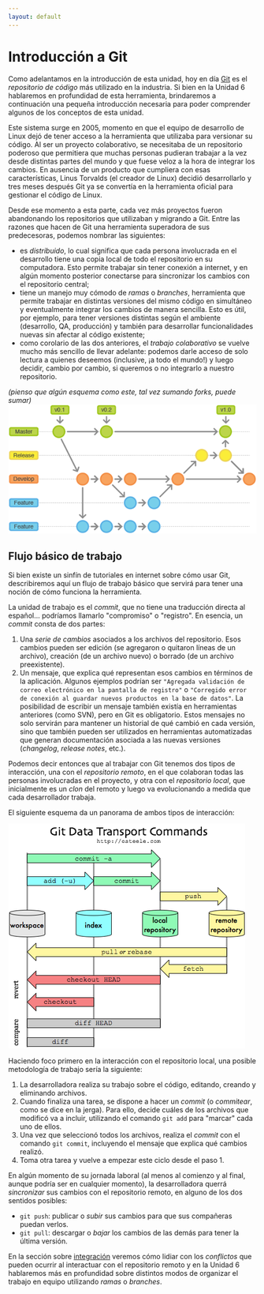 ```yaml
---
layout: default
---
```


# Introducción a Git

Como adelantamos en la introducción de esta unidad, hoy en día [Git](https://git-scm.com/) es el _repositorio de código_ más utilizado en la industria. Si bien en la Unidad 6 hablaremos en profundidad de esta herramienta, brindaremos a continuación una pequeña introducción necesaria para poder comprender algunos de los conceptos de esta unidad.
 
Este sistema surge en 2005, momento en que el equipo de desarrollo de Linux dejó de tener acceso a la herramienta que utilizaba para versionar su código. Al ser un proyecto colaborativo, se necesitaba de un repositorio poderoso que permitiera que muchas personas pudieran trabajar a la vez desde distintas partes del mundo y que fuese veloz a la hora de integrar los cambios. En ausencia de un producto que cumpliera con esas características, Linus Torvalds (el creador de Linux) decidió desarrollarlo y tres meses después Git ya se convertía en la herramienta oficial para gestionar el código de Linux.

Desde ese momento a esta parte, cada vez más proyectos fueron abandonando los repositorios que utilizaban y migrando a Git. Entre las razones que hacen de Git una herramienta superadora de sus predecesoras, podemos nombrar las siguientes:
* es _distribuido_, lo cual significa que cada persona involucrada en el desarrollo tiene una copia local de todo el repositorio en su computadora. Esto permite trabajar sin tener conexión a internet, y en algún momento posterior conectarse para sincronizar los cambios con el repositorio central;
* tiene un manejo muy cómodo de _ramas_ o _branches_, herramienta que permite trabajar en distintas versiones del mismo código en simultáneo y eventualmente integrar los cambios de manera sencilla. Esto es útil, por ejemplo, para tener versiones distintas según el ambiente (desarrollo, QA, producción) y también para desarrollar funcionalidades nuevas sin afectar al código existente;
* como corolario de las dos anteriores, el _trabajo colaborativo_ se vuelve mucho más sencillo de llevar adelante: podemos darle acceso de solo lectura a quienes deseemos (inclusive, ¡a todo el mundo!) y luego decidir, cambio por cambio, si queremos o no integrarlo a nuestro repositorio. 

_(pienso que algún esquema como este, tal vez sumando forks, puede sumar)_
![Branches en Git](./images/git-branches.png)

## Flujo básico de trabajo

Si bien existe un sinfín de tutoriales en internet sobre cómo usar Git, describiremos aquí un flujo de trabajo básico que servirá para tener una noción de cómo funciona la herramienta. 

La unidad de trabajo es el _commit_, que no tiene una traducción directa al español... podríamos llamarlo "compromiso" o "registro". En esencia, un _commit_ consta de dos partes:

1. Una _serie de cambios_ asociados a los archivos del repositorio. Esos cambios pueden ser edición (se agregaron o quitaron líneas de un archivo), creación (de un archivo nuevo) o borrado (de un archivo preexistente).
1. Un mensaje, que explica qué representan esos cambios en términos de la aplicación. Algunos ejemplos podrían ser `"Agregada validación de correo electrónico en la pantalla de registro"` o `"Corregido error de conexión al guardar nuevos productos en la base de datos"`. La posibilidad de escribir un mensaje también existía en herramientas anteriores (como SVN), pero en Git es obligatorio. Estos mensajes no solo servirán para mantener un historial de qué cambió en cada versión, sino que también pueden ser utilizados en herramientas automatizadas que generan documentación asociada a las nuevas versiones (_changelog_, _release notes_, etc.).

Podemos decir entonces que al trabajar con Git tenemos dos tipos de interacción, una con el _repositorio remoto_, en el que colaboran todas las personas involucradas en el proyecto, y otra con el _repositorio local_, que inicialmente es un _clon_ del remoto y luego va evolucionando a medida que cada desarrollador trabaja. 

El siguiente esquema da un panorama de ambos tipos de interacción:

![Comandos básicos de Git](./images/git-comandos.png)

Haciendo foco primero en la interacción con el repositorio local, una posible metodología de trabajo sería la siguiente:

1. La desarrolladora realiza su trabajo sobre el código, editando, creando y eliminando archivos. 
1. Cuando finaliza una tarea, se dispone a hacer un _commit_ (o _commitear_, como se dice en la jerga). Para ello, decide cuáles de los archivos que modificó va a incluir, utilizando el comando `git add` para "marcar" cada uno de ellos.
1. Una vez que seleccionó todos los archivos, realiza el _commit_ con el comando `git commit`, incluyendo el mensaje que explica qué cambios realizó.
1. Toma otra tarea y vuelve a empezar este ciclo desde el paso 1.

En algún momento de su jornada laboral (al menos al comienzo y al final, aunque podría ser en cualquier momento), la desarrolladora querrá _sincronizar_ sus cambios con el repositorio remoto, en alguno de los dos sentidos posibles: 

* `git push`: publicar o _subir_ sus cambios para que sus compañeras puedan verlos.
* `git pull`: descargar o _bajar_ los cambios de las demás para tener la última versión.

En la sección sobre [integración](./integracion) veremos cómo lidiar con los _conflictos_ que pueden ocurrir al interactuar con el repositorio remoto y en la Unidad 6 hablaremos más en profundidad sobre distintos modos de organizar el trabajo en equipo utilizando _ramas_ o _branches_.
